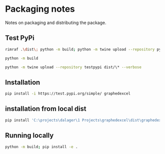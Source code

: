 # Packaging notes

Notes on packaging and distributing the package.

## Test PyPi

```bash
rimraf .\dist\; python -m build; python -m twine upload --repository pypi dist/* --verbose

python -m build

python -m twine upload --repository testpypi dist/\* --verbose

```

## Installation

```bash
pip install -i https://test.pypi.org/simple/ graphedexcel
```

## installation from local dist

```bash
pip install 'C:\projects\dalager\1 Projects\graphedexcel\dist\graphedexcel-0.0.7-py3-none-any.whl' --force-reinstall

```

## Running locally

```bash
python -m build; pip install -e .
```
